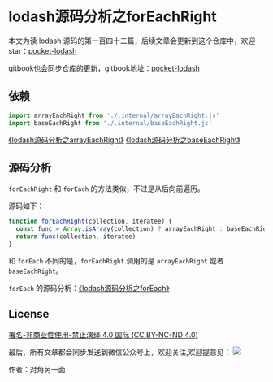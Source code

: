 # lodash源码分析之forEachRight

本文为读 lodash 源码的第一百四十二篇，后续文章会更新到这个仓库中，欢迎 star：[pocket-lodash](https://github.com/yeyuqiudeng/pocket-lodash)

gitbook也会同步仓库的更新，gitbook地址：[pocket-lodash](https://www.gitbook.com/book/yeyuqiudeng/pocket-lodash/details)

## 依赖

```javascript
import arrayEachRight from './.internal/arrayEachRight.js'
import baseEachRight from './.internal/baseEachRight.js'
```

[《lodash源码分析之arrayEachRight》](internal/arrayEachRight.md)
[《lodash源码分析之baseEachRight》](internal/baseEachRight.md)

## 源码分析

`forEachRight` 和 `forEach` 的方法类似，不过是从后向前遍历。

源码如下：

```javascript
function forEachRight(collection, iteratee) {
  const func = Array.isArray(collection) ? arrayEachRight : baseEachRight
  return func(collection, iteratee)
}
```

和 `forEach` 不同的是，`forEachRight` 调用的是 `arrayEachRight` 或者 `baseEachRight`。

`forEach` 的源码分析：[《lodash源码分析之forEach》](./forEach.md)

## License

[署名-非商业性使用-禁止演绎 4.0 国际 (CC BY-NC-ND 4.0)](http://creativecommons.org/licenses/by-nc-nd/4.0/)

最后，所有文章都会同步发送到微信公众号上，欢迎关注,欢迎提意见：  ![](https://raw.githubusercontent.com/yeyuqiudeng/resource/master/images/qrcode_front-end-article.jpg) 

作者：对角另一面 